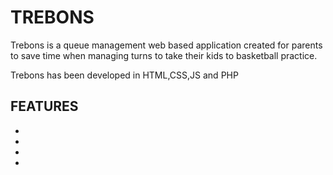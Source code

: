 <h1>TREBONS</h1>
<p>
     Trebons is a queue management web based application created for parents to save time when managing turns to take their kids to basketball practice.
</p>
<p>
     Trebons has been developed in HTML,CSS,JS and PHP
</p>

<h2>FEATURES</h2>

<p>
     <ul>
          <li></li>
          <li></li>
          <li></li>
          <li></li>
     </ul>
</p>
